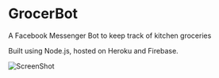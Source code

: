 # GrocerBot
A Facebook Messenger Bot to keep track of kitchen groceries

Built using Node.js, hosted on Heroku and Firebase.

![ScreenShot](https://raw.github.com/dmmajithia/GrocerBot/Image-1-1.jpg)
